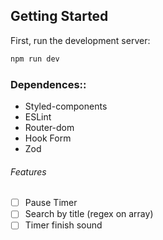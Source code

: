 ## Getting Started

First, run the development server:

```bash
npm run dev
```

### Dependences::

- Styled-components
- ESLint
- Router-dom
- Hook Form
- Zod



###### Features

- [ ] Pause Timer
- [ ] Search by title (regex on array)
- [ ] Timer finish sound